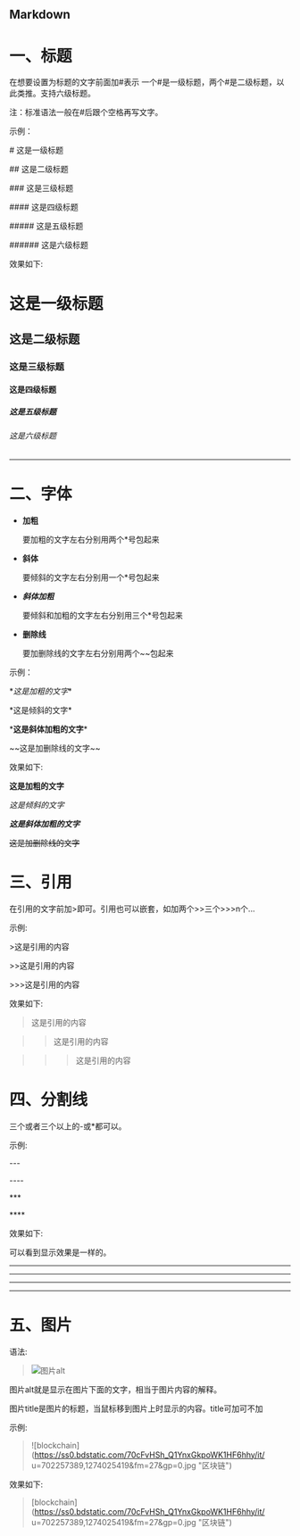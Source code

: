 Markdown
---
# 一、标题
在想要设置为标题的文字前面加#表示
一个#是一级标题，两个#是二级标题，以此类推。支持六级标题。

注：标准语法一般在#后跟个空格再写文字。

示例：

\# 这是一级标题

\## 这是二级标题

\### 这是三级标题

\#### 这是四级标题

\##### 这是五级标题

\###### 这是六级标题

效果如下:

# 这是一级标题
## 这是二级标题
### 这是三级标题
#### 这是四级标题
##### 这是五级标题
###### 这是六级标题
---
# 二、字体
* **加粗**

  要加粗的文字左右分别用两个\*号包起来
+ **斜体**

  要倾斜的文字左右分别用一个\*号包起来
+ ***斜体加粗***

  要倾斜和加粗的文字左右分别用三个\*号包起来
+ **删除线**
  
  要加删除线的文字左右分别用两个~~包起来

示例：

\**这是加粗的文字**

\*这是倾斜的文字*

\***这是斜体加粗的文字***

\~~这是加删除线的文字~~

效果如下:

**这是加粗的文字**

*这是倾斜的文字*

***这是斜体加粗的文字***

~~这是加删除线的文字~~

# 三、引用

在引用的文字前加>即可。引用也可以嵌套，如加两个>>三个>>>n个...

示例:

\>这是引用的内容

\>>这是引用的内容

\>>>这是引用的内容

效果如下:

>这是引用的内容

>>这是引用的内容

>>>这是引用的内容

# 四、分割线

三个或者三个以上的-或\*都可以。

示例:

\---

\----

\***

\****

效果如下:

可以看到显示效果是一样的。

---

----

***

****

# 五、图片

语法:

>![图片alt](图片地址"图片title")

图片alt就是显示在图片下面的文字，相当于图片内容的解释。

图片title是图片的标题，当鼠标移到图片上时显示的内容。title可加可不加

示例:

>![blockchain](https://ss0.bdstatic.com/70cFvHSh_Q1YnxGkpoWK1HF6hhy/it/
u=702257389,1274025419&fm=27&gp=0.jpg "区块链")

效果如下:

>[blockchain](https://ss0.bdstatic.com/70cFvHSh_Q1YnxGkpoWK1HF6hhy/it/
u=702257389,1274025419&fm=27&gp=0.jpg "区块链")